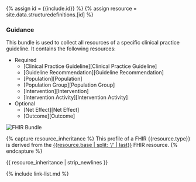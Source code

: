 {% assign id = {{include.id}} %}
{% assign resource = site.data.structuredefinitions.[id] %}

### Guidance

This bundle is used to collect all resources of a specific clinical practice guideline. It contains the following resources:

* Required
  * [Clinical Practice Guideline][Clinical Practice Guideline]
  * [Guideline Recommendation][Guideline Recommendation]
  * [Population][Population]
  * [Population Group][Population Group]
  * [Intervention][Intervention]
  * [Intervention Activity][Intervention Activity]
* Optional
  * [Net Effect][Net Effect]
  * [Outcome][Outcome]

<img src="09-bundle.png" alt="FHIR Bundle" />

{% capture resource_inheritance %}
This profile of a FHIR {{resource.type}} is derived from the [{{resource.base | split: '/' | last}}]({{resource.base}}) FHIR resource.
{% endcapture %}

{{ resource_inheritance | strip_newlines }}

{% include link-list.md %}
